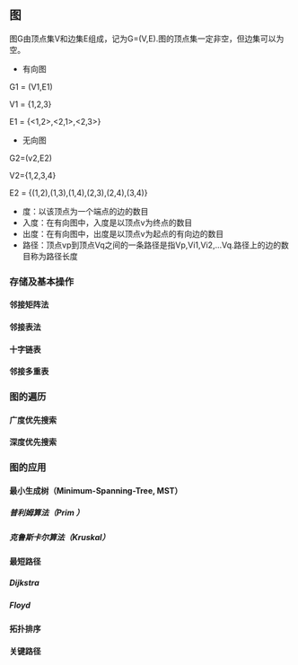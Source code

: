 ## 图

图G由顶点集V和边集E组成，记为G=(V,E).图的顶点集一定非空，但边集可以为空。

* 有向图

G1 = (V1,E1)

V1 = {1,2,3}

E1 = {<1,2>,<2,1>,<2,3>}

* 无向图

G2=(v2,E2)

V2={1,2,3,4}

E2 = {(1,2),(1,3),(1,4),(2,3),(2,4),(3,4)}

* 度：以该顶点为一个端点的边的数目
* 入度：在有向图中，入度是以顶点v为终点的数目
* 出度：在有向图中，出度是以顶点v为起点的有向边的数目
* 路径：顶点vp到顶点Vq之间的一条路径是指Vp,Vi1,Vi2,...Vq.路径上的边的数目称为路径长度

### 存储及基本操作

#### 邻接矩阵法

#### 邻接表法

#### 十字链表

#### 邻接多重表

### 图的遍历

#### 广度优先搜索

#### 深度优先搜索

### 图的应用

#### 最小生成树（Minimum-Spanning-Tree, MST）

##### 普利姆算法（Prim ）

##### 克鲁斯卡尔算法（Kruskal）

#### 最短路径

##### Dijkstra

##### Floyd

#### 拓扑排序

#### 关键路径